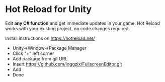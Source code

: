 
# Hot Reload for Unity

Edit **any C# function** and get immediate updates in your game. Hot Reload works with your existing project, no code changes required.

Install instructions on https://hotreload.net/

- Unity->Window->Package Manager
- Click "+" left corner
- Add package from git URL
- Insert https://github.com/loggzix/FullscreenEditor.git
- Add
- Done
